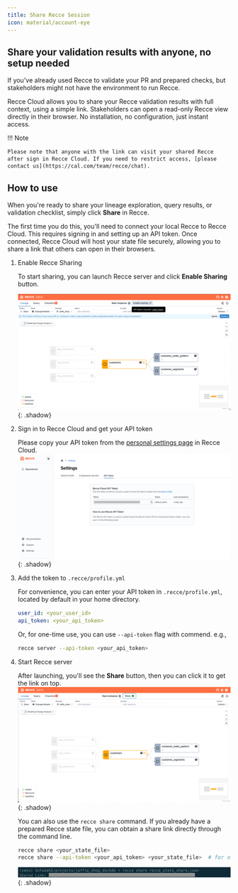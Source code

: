 ```yaml
---
title: Share Recce Session
icon: material/account-eye
---
```


## Share your validation results with anyone, no setup needed

If you've already used Recce to validate your PR and prepared checks, but stakeholders might not have the environment to run Recce.

Recce Cloud allows you to share your Recce validation results with full context, using a simple link. Stakeholders can open a read-only Recce view directly in their browser. No installation, no configuration, just instant access.

!!! Note

    Please note that anyone with the link can visit your shared Recce after sign in Recce Cloud. If you need to restrict access, [please contact us](https://cal.com/team/recce/chat).

## How to use

When you're ready to share your lineage exploration, query results, or validation checklist, simply click **Share** in Recce.

The first time you do this, you'll need to connect your local Recce to Recce Cloud. This requires signing in and setting up an API token. Once connected, Recce Cloud will host your state file securely, allowing you to share a link that others can open in their browsers.

1. Enable Recce Sharing

    To start sharing, you can launch Recce server and click __Enable Sharing__ button.

    ![Recce Server](../../assets/images/recce-cloud/recce-server-enable-sharing-fs8.png){: .shadow}

1. Sign in to Recce Cloud and get your API token
    
    Please copy your API token from the [personal settings page](https://cloud.datarecce.io/settings#tokens) in Recce Cloud.
    ![Recce API Token](../../assets/images/recce-cloud/setting-page-api-token-fs8.png){: .shadow}

1. Add the token to `.recce/profile.yml`

    For convenience, you can enter your API token in `.recce/profile.yml`, located by default in your home directory. 
    ```yaml
    user_id: <your_user_id>
    api_token: <your_api_token>
    ```
    Or, for one-time use, you can use `--api-token` flag with commend. e.g.,
    ```bash
    recce server --api-token <your_api_token>
    ```

1. Start Recce server

    After launching, you'll see the __Share__ button, then you can click it to get the link on top.
    ![Recce Share From Server](../../assets/images/recce-cloud/recce-share-from-server-fs8.png){: .shadow}

    You can also use the `recce share` command. If you already have a prepared Recce state file, you can obtain a share link directly through the command line.
    ```bash
    recce share <your_state_file>
    recce share --api-token <your_api_token> <your_state_file>  # for one-time use
    ```
    ![Recce Share From CLI](../../assets/images/recce-cloud/recce-share-from-cli.png){: .shadow}
